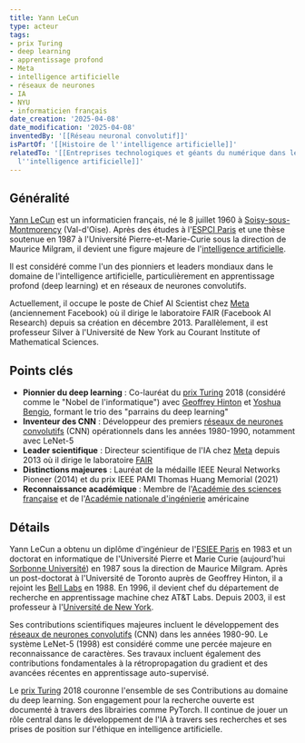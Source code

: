```yaml
---
title: Yann LeCun
type: acteur
tags:
- prix Turing
- deep learning
- apprentissage profond
- Meta
- intelligence artificielle
- réseaux de neurones
- IA
- NYU
- informaticien français
date_creation: '2025-04-08'
date_modification: '2025-04-08'
inventedBy: '[[Réseau neuronal convolutif]]'
isPartOf: '[[Histoire de l''intelligence artificielle]]'
relatedTo: '[[Entreprises technologiques et géants du numérique dans le domaine de
  l''intelligence artificielle]]'
---
```

## Généralité

[Yann LeCun](https://fr.wikipedia.org/wiki/Yann_LeCun) est un informaticien français, né le 8 juillet 1960 à [Soisy-sous-Montmorency](https://fr.wikipedia.org/wiki/Soisy-sous-Montmorency) (Val-d'Oise). Après des études à l'[ESPCI Paris](https://fr.wikipedia.org/wiki/%C3%89cole_sup%C3%A9rieure_de_physique_et_de_chimie_industrielles_de_la_ville_de_Paris) et une thèse soutenue en 1987 à l'Université Pierre-et-Marie-Curie sous la direction de Maurice Milgram, il devient une figure majeure de l'[intelligence artificielle](https://fr.wikipedia.org/wiki/Intelligence_artificielle). 

Il est considéré comme l'un des pionniers et leaders mondiaux dans le domaine de l'intelligence artificielle, particulièrement en apprentissage profond (deep learning) et en réseaux de neurones convolutifs.

Actuellement, il occupe le poste de Chief AI Scientist chez [Meta](https://fr.wikipedia.org/wiki/Meta_Platforms) (anciennement Facebook) où il dirige le laboratoire FAIR (Facebook AI Research) depuis sa création en décembre 2013. Parallèlement, il est professeur Silver à l'Université de New York au Courant Institute of Mathematical Sciences.

## Points clés

- **Pionnier du deep learning** : Co-lauréat du [prix Turing](https://fr.wikipedia.org/wiki/Prix_Turing) 2018 (considéré comme le "Nobel de l'informatique") avec [Geoffrey Hinton](https://fr.wikipedia.org/wiki/Geoffrey_Hinton) et [Yoshua Bengio](https://fr.wikipedia.org/wiki/Yoshua_Bengio), formant le trio des "parrains du deep learning"
- **Inventeur des CNN** : Développeur des premiers [réseaux de neurones convolutifs](https://fr.wikipedia.org/wiki/R%C3%A9seau_de_neurones_convolutifs) (CNN) opérationnels dans les années 1980-1990, notamment avec LeNet-5
- **Leader scientifique** : Directeur scientifique de l'IA chez [Meta](https://fr.wikipedia.org/wiki/Meta_Platforms) depuis 2013 où il dirige le laboratoire [FAIR](https://fr.wikipedia.org/wiki/Facebook_Artificial_Intelligence_Research)
- **Distinctions majeures** : Lauréat de la médaille IEEE Neural Networks Pioneer (2014) et du prix IEEE PAMI Thomas Huang Memorial (2021)
- **Reconnaissance académique** : Membre de l'[Académie des sciences française](https://fr.wikipedia.org/wiki/Acad%C3%A9mie_des_sciences_(France)) et de l'[Académie nationale d'ingénierie](https://fr.wikipedia.org/wiki/Acad%C3%A9mie_nationale_d%27ing%C3%A9nierie_des_%C3%89tats-Unis) américaine

## Détails

Yann LeCun a obtenu un diplôme d'ingénieur de l'[ESIEE Paris](https://fr.wikipedia.org/wiki/ESIEE_Paris) en 1983 et un doctorat en informatique de l'Université Pierre et Marie Curie (aujourd'hui [Sorbonne Université](https://fr.wikipedia.org/wiki/Sorbonne_Universit%C3%A9)) en 1987 sous la direction de Maurice Milgram. Après un post-doctorat à l'Université de Toronto auprès de Geoffrey Hinton, il a rejoint les [Bell Labs](https://fr.wikipedia.org/wiki/Bell_Labs) en 1988. En 1996, il devient chef du département de recherche en apprentissage machine chez AT&T Labs. Depuis 2003, il est professeur à l'[Université de New York](https://fr.wikipedia.org/wiki/Universit%C3%A9_de_New_York).

Ses contributions scientifiques majeures incluent le développement des [réseaux de neurones convolutifs](https://fr.wikipedia.org/wiki/R%C3%A9seau_neuronal_convolutif) (CNN) dans les années 1980-90. Le système LeNet-5 (1998) est considéré comme une percée majeure en reconnaissance de caractères. Ses travaux incluent également des contributions fondamentales à la rétropropagation du gradient et des avancées récentes en apprentissage auto-supervisé.

Le [prix Turing](https://fr.wikipedia.org/wiki/Prix_Turing) 2018 couronne l'ensemble de ses Contributions au domaine du deep learning. Son engagement pour la recherche ouverte est documenté à travers des librairies comme PyTorch. Il continue de jouer un rôle central dans le développement de l'IA à travers ses recherches et ses prises de position sur l'éthique en intelligence artificielle.